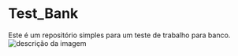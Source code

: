 # Test_Bank
Este é um repositório simples para um teste de trabalho para banco.
![descrição da imagem](https://raw.githubusercontent.com/Mauricio-HNS/Test_Bank/main/assets/bank.jpg)

